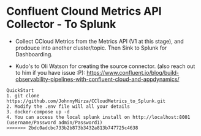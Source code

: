 # Confluent Clound Metrics API Collector - To Splunk

- Collect CCloud Metrics from the Metrics API (V1 at this stage), and prodouce into another cluster/topic. Then Sink to Splunk for Dashboarding.

- Kudo's to Oli Watson for creating the source connector. (also reach out to him if you have issue :P): https://www.confluent.io/blog/build-observability-pipelines-with-confluent-cloud-and-appdynamics/



```
QuickStart
1. git clone https://github.com/JohnnyMirza/CCloudMetrics_to_Splunk.git
2. Modify the .env file will all your details
3. docker-compose up -d
4. You can access the local splunk install on http://localhost:8001 (username/Password admin/Password1)
>>>>>>> 2bdc0adcbc733b2b873b3432a813b747725c4638
